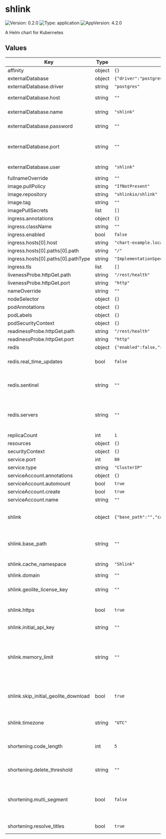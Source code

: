 # shlink

![Version: 0.2.0](https://img.shields.io/badge/Version-0.2.0-informational?style=flat-square) ![Type: application](https://img.shields.io/badge/Type-application-informational?style=flat-square) ![AppVersion: 4.2.0](https://img.shields.io/badge/AppVersion-4.2.0-informational?style=flat-square)

A Helm chart for Kubernetes

## Values

| Key | Type | Default | Description |
|-----|------|---------|-------------|
| affinity | object | `{}` |  |
| externalDatabase | object | `{"driver":"postgres","enabled":false,"host":"","name":"shlink","password":"","port":"","user":"shlink"}` | Define external database driver |
| externalDatabase.driver | string | `"postgres"` | mysql, maria, postgres, mssql |
| externalDatabase.host | string | `""` | The host name of the database server when using an external database driver. |
| externalDatabase.name | string | `"shlink"` | The database name to be used when using an external database driver. Defaults to shlink. |
| externalDatabase.password | string | `""` | The password credential to be used when using an external database driver. |
| externalDatabase.port | string | `""` | The port in which the database service is running when using an external database driver. Default value is based on the value provided for driver |
| externalDatabase.user | string | `"shlink"` | The username credential to be used when using an external database driver. |
| fullnameOverride | string | `""` |  |
| image.pullPolicy | string | `"IfNotPresent"` |  |
| image.repository | string | `"shlinkio/shlink"` |  |
| image.tag | string | `""` |  |
| imagePullSecrets | list | `[]` |  |
| ingress.annotations | object | `{}` |  |
| ingress.className | string | `""` |  |
| ingress.enabled | bool | `false` |  |
| ingress.hosts[0].host | string | `"chart-example.local"` |  |
| ingress.hosts[0].paths[0].path | string | `"/"` |  |
| ingress.hosts[0].paths[0].pathType | string | `"ImplementationSpecific"` |  |
| ingress.tls | list | `[]` |  |
| livenessProbe.httpGet.path | string | `"/rest/health"` |  |
| livenessProbe.httpGet.port | string | `"http"` |  |
| nameOverride | string | `""` |  |
| nodeSelector | object | `{}` |  |
| podAnnotations | object | `{}` |  |
| podLabels | object | `{}` |  |
| podSecurityContext | object | `{}` |  |
| readinessProbe.httpGet.path | string | `"/rest/health"` |  |
| readinessProbe.httpGet.port | string | `"http"` |  |
| redis | object | `{"enabled":false,"real_time_updates":false,"sentinel":"","servers":""}` | Redis integration |
| redis.real_time_updates | bool | `false` | Tells if the configured redis instance/cluster should also be used to publish real-time updates via redis pub/sub. Defaults to false. |
| redis.sentinel | string | `""` | The name of the sentinel service if you want to use redis sentinel. If this value is provided, the servers provided in REDIS_SERVERS will be considered sentinel instances. |
| redis.servers | string | `""` | A comma-separated list of redis servers which Shlink uses for shared locks, cache, and optionally real-time updates through pub/sub (make sure to include the port number and credentials for every server). |
| replicaCount | int | `1` |  |
| resources | object | `{}` |  |
| securityContext | object | `{}` |  |
| service.port | int | `80` |  |
| service.type | string | `"ClusterIP"` |  |
| serviceAccount.annotations | object | `{}` |  |
| serviceAccount.automount | bool | `true` |  |
| serviceAccount.create | bool | `true` |  |
| serviceAccount.name | string | `""` |  |
| shlink | object | `{"base_path":"","cache_namespace":"Shlink","domain":"","geolite_license_key":"","https":true,"initial_api_key":"","memory_limit":"","skip_initial_geolite_download":true,"timezone":"UTC"}` | Application specific settings. See official documentation for more insight. https://shlink.io/documentation/environment-variables/ |
| shlink.base_path | string | `""` | The base path from which you plan to serve Shlink, in case you don’t want to serve it from the root of the domain. It has to start with a bar, like /shlink. Defaults to ''. |
| shlink.cache_namespace | string | `"Shlink"` | Set different cache key if shlink is sharing a redis instance with another instance |
| shlink.domain | string | `""` | Default domain name for your shlink instance |
| shlink.geolite_license_key | string | `""` | Licence key for geolite for tracking. https://shlink.io/documentation/geolite-license-key/ |
| shlink.https | bool | `true` | Tell application if it is running as http or https. Actual https needs to be impelmented yourself. Possible by ingress in this chart |
| shlink.initial_api_key | string | `""` | An API key that will be created once during container start-up, with admin permissions. |
| shlink.memory_limit | string | `""` | The maximum amount of memory that every Shlink process can use. You can provide a number, which will be the amount of memory in bytes, or a number followed by K for kilobytes, M for megabytes or G for gigabytes. You can also provide -1 to set no memory limit. Defaults to 512M. |
| shlink.skip_initial_geolite_download | bool | `true` | If provided with value true, it will skip the initial GeoLite2 db file download, speeding-up the container start-up. As a side effect, first visits on this container will remain un-located until the file finishes downloading in background. |
| shlink.timezone | string | `"UTC"` | Timezone of server for tracking purpose. PHP format https://www.php.net/manual/en/timezones.php |
| shortening.code_length | int | `5` | The length you want generated short codes to have. It defaults to 5 and has to be at least 4, so any value smaller than that will fall back to 4. |
| shortening.delete_threshold | string | `""` | The amount of visits on short URLs which will not allow them to be deleted. If not provided, this restriction will be disabled. |
| shortening.multi_segment | bool | `false` | Allows to create and handle multi-segment custom slugs when true is provided. Default value is false. See multi-segment custom slugs for more information. https://shlink.io/documentation/some-features/#multi-segment-custom-slugs |
| shortening.resolve_titles | bool | `true` | Used to automatically resolve the short URL’s title based on the <title /> tag in the long URL. Defaults to true. |
| shortening.url_mode | string | `"strict"` | strict or loose. Determines how to match short URLs. Defaults to strict. See short URLs mode for more information. https://shlink.io/documentation/some-features/#short-urls-mode |
| tolerations | list | `[]` |  |
| tracking | object | `{"anonymize_ips":true,"disable_ip":false,"disable_param":"","disable_referer":false,"disable_ua":false,"disabled":false,"disabled_ips":"","orphan_visits":true}` | Settings for shlinks tracking https://shlink.io/documentation/tracking-visits/ |
| tracking.anonymize_ips | bool | `true` | Tells if IP addresses from visitors should be obfuscated before storing them in the database. Default value is true |
| tracking.disable_ip | bool | `false` | Tells if tracking of the IP address (and therefore visitors location) should be disabled. Defaults to false |
| tracking.disable_param | string | `""` | The name of a query param that can be used to visit short URLs avoiding the visit to be tracked. This feature won’t be available if no value is provided |
| tracking.disable_referer | bool | `false` | Tells if tracking of the referrer should be disabled. Defaults to false |
| tracking.disable_ua | bool | `false` | Tells if tracking of the user agent should be disabled. Defaults to false |
| tracking.disabled | bool | `false` | Tells if visits tracking should be completely disabled. Defaults to false |
| tracking.disabled_ips | string | `""` | A comma-separated list of IP address patterns from which all tracking should be disabled. It allows providing fixed IP addresses (100.200.80.40), CIDR blocks (192.168.10.0/24) or wildcard patterns (11.22.*.*) |
| tracking.orphan_visits | bool | `true` | Tells if orphan visits should be tracked or not. Defaults to true |
| volumeMounts | list | `[]` |  |
| volumes | list | `[]` |  |

